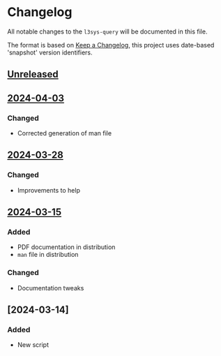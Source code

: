 # Changelog
All notable changes to the `l3sys-query` will be documented in this file.

The format is based on [Keep a
Changelog](https://keepachangelog.com/en/1.0.0/), this project uses date-based
'snapshot' version identifiers.

## [Unreleased]

## [2024-04-03]

### Changed
- Corrected generation of man file

## [2024-03-28]

### Changed
- Improvements to help

## [2024-03-15]

### Added
- PDF documentation in distribution
- `man` file in distribution

### Changed
- Documentation tweaks

## [2024-03-14]

### Added
- New script

[Unreleased]: https://github.com/latex3/l3sys-query/compare/2024-04-03...HEAD
[2024-04-03]: https://github.com/latex3/l3sys-query/compare/2024-03-28...2024-04-03
[2024-03-28]: https://github.com/latex3/l3sys-query/compare/2024-03-15...2024-03-28
[2024-03-15]: https://github.com/latex3/l3sys-query/compare/2024-03-14...2024-03-15
